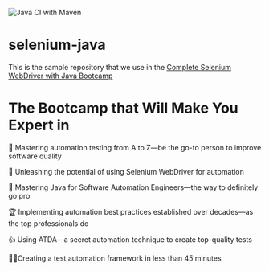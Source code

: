 ![Java CI with Maven](https://github.com/nadvolod/selenium-java/workflows/Java%20CI%20with%20Maven/badge.svg)
# selenium-java
This is the sample repository that we use in the [Complete Selenium WebDriver with Java Bootcamp](http://ultimateqa.com/selenium-java)

# The Bootcamp that Will Make You Expert in

💪 Mastering automation testing from A to Z—be the go-to person to improve software quality

🚀 Unleashing the potential of using Selenium WebDriver for automation

🧠 Mastering Java for Software Automation Engineers—the way to definitely go pro

🏆 Implementing automation best practices established over decades—as the top professionals do

👍 Using ATDA—a secret automation technique to create top-quality tests

🦸‍♀️️Creating a test automation framework in less than 45 minutes
